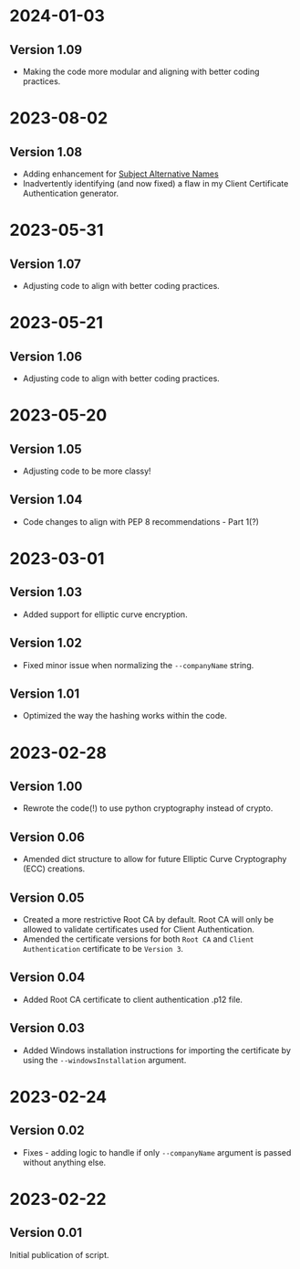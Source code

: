 # 2024-01-03
## Version 1.09
* Making the code more modular and aligning with better coding practices.

# 2023-08-02
## Version 1.08
* Adding enhancement for [Subject Alternative Names](https://github.com/TheScriptGuy/certificateAuthenticationGenerator/issues/8)
* Inadvertently identifying (and now fixed) a flaw in my Client Certificate Authentication generator.

# 2023-05-31
## Version 1.07
* Adjusting code to align with better coding practices.

# 2023-05-21
## Version 1.06
* Adjusting code to align with better coding practices.

# 2023-05-20
## Version 1.05
* Adjusting code to be more classy!

## Version 1.04
* Code changes to align with PEP 8 recommendations - Part 1(?)

# 2023-03-01
## Version 1.03
* Added support for elliptic curve encryption.

## Version 1.02
* Fixed minor issue when normalizing the `--companyName` string.

## Version 1.01
* Optimized the way the hashing works within the code.


# 2023-02-28
## Version 1.00
* Rewrote the code(!) to use python cryptography instead of crypto. 

## Version 0.06
* Amended dict structure to allow for future Elliptic Curve Cryptography (ECC) creations.

## Version 0.05
* Created a more restrictive Root CA by default. Root CA will only be allowed to validate certificates used for Client Authentication.
* Amended the certificate versions for both `Root CA` and `Client Authentication` certificate to be `Version 3`.

## Version 0.04
* Added Root CA certificate to client authentication .p12 file.

## Version 0.03
* Added Windows installation instructions for importing the certificate by using the `--windowsInstallation` argument.


# 2023-02-24
## Version 0.02
* Fixes - adding logic to handle if only `--companyName` argument is passed without anything else.


# 2023-02-22
## Version 0.01
Initial publication of script.
